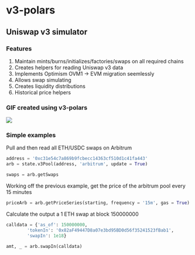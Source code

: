 # v3-polars
 
## Uniswap v3 simulator
### Features 
1. Maintain mints/burns/initializes/factories/swaps on all required chains
2. Creates helpers for reading Uniswap v3 data
3. Implements Optimism OVM1 -> EVM migration seemlessly
4. Allows swap simulating
5. Creates liquidity distributions
6. Historical price helpers

### GIF created using v3-polars
![](./assets/animation.gif)
### Simple examples


Pull and then read all ETH/USDC swaps on Arbitrum
```python
address = '0xc31e54c7a869b9fcbecc14363cf510d1c41fa443'
arb = state.v3Pool(address, 'arbitrum', update = True)

swaps = arb.getSwaps
```


Working off the previous example, get the price of the arbitrum pool
every 15 minutes
```python
priceArb = arb.getPriceSeries(starting, frequency = '15m', gas = True)
```


Calculate the output a 1 ETH swap at block 150000000
```python
calldata = {'as_of': 150000000,
        'tokenIn': '0x82aF49447D8a07e3bd95BD0d56f35241523fBab1',
        'swapIn': 1e18}

amt, _ = arb.swapIn(calldata)
```
